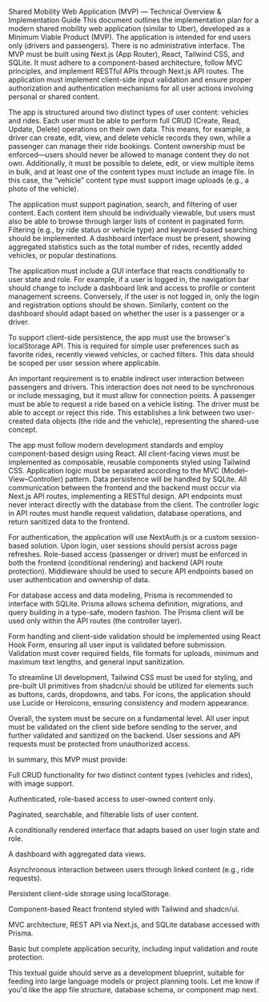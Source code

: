 Shared Mobility Web Application (MVP) — Technical Overview & Implementation Guide
This document outlines the implementation plan for a modern shared mobility web application (similar to Uber), developed as a Minimum Viable Product (MVP). The application is intended for end users only (drivers and passengers). There is no administrative interface. The MVP must be built using Next.js (App Router), React, Tailwind CSS, and SQLite. It must adhere to a component-based architecture, follow MVC principles, and implement RESTful APIs through Next.js API routes. The application must implement client-side input validation and ensure proper authorization and authentication mechanisms for all user actions involving personal or shared content.

The app is structured around two distinct types of user content: vehicles and rides. Each user must be able to perform full CRUD (Create, Read, Update, Delete) operations on their own data. This means, for example, a driver can create, edit, view, and delete vehicle records they own, while a passenger can manage their ride bookings. Content ownership must be enforced—users should never be allowed to manage content they do not own. Additionally, it must be possible to delete, edit, or view multiple items in bulk, and at least one of the content types must include an image file. In this case, the “vehicle” content type must support image uploads (e.g., a photo of the vehicle).

The application must support pagination, search, and filtering of user content. Each content item should be individually viewable, but users must also be able to browse through larger lists of content in paginated form. Filtering (e.g., by ride status or vehicle type) and keyword-based searching should be implemented. A dashboard interface must be present, showing aggregated statistics such as the total number of rides, recently added vehicles, or popular destinations.

The application must include a GUI interface that reacts conditionally to user state and role. For example, if a user is logged in, the navigation bar should change to include a dashboard link and access to profile or content management screens. Conversely, if the user is not logged in, only the login and registration options should be shown. Similarly, content on the dashboard should adapt based on whether the user is a passenger or a driver.

To support client-side persistence, the app must use the browser's localStorage API. This is required for simple user preferences such as favorite rides, recently viewed vehicles, or cached filters. This data should be scoped per user session where applicable.

An important requirement is to enable indirect user interaction between passengers and drivers. This interaction does not need to be synchronous or include messaging, but it must allow for connection points. A passenger must be able to request a ride based on a vehicle listing. The driver must be able to accept or reject this ride. This establishes a link between two user-created data objects (the ride and the vehicle), representing the shared-use concept.

The app must follow modern development standards and employ component-based design using React. All client-facing views must be implemented as composable, reusable components styled using Tailwind CSS. Application logic must be separated according to the MVC (Model–View–Controller) pattern. Data persistence will be handled by SQLite. All communication between the frontend and the backend must occur via Next.js API routes, implementing a RESTful design. API endpoints must never interact directly with the database from the client. The controller logic in API routes must handle request validation, database operations, and return sanitized data to the frontend.

For authentication, the application will use NextAuth.js or a custom session-based solution. Upon login, user sessions should persist across page refreshes. Role-based access (passenger or driver) must be enforced in both the frontend (conditional rendering) and backend (API route protection). Middleware should be used to secure API endpoints based on user authentication and ownership of data.

For database access and data modeling, Prisma is recommended to interface with SQLite. Prisma allows schema definition, migrations, and query building in a type-safe, modern fashion. The Prisma client will be used only within the API routes (the controller layer).

Form handling and client-side validation should be implemented using React Hook Form, ensuring all user input is validated before submission. Validation must cover required fields, file formats for uploads, minimum and maximum text lengths, and general input sanitization.

To streamline UI development, Tailwind CSS must be used for styling, and pre-built UI primitives from shadcn/ui should be utilized for elements such as buttons, cards, dropdowns, and tabs. For icons, the application should use Lucide or Heroicons, ensuring consistency and modern appearance.

Overall, the system must be secure on a fundamental level. All user input must be validated on the client side before sending to the server, and further validated and sanitized on the backend. User sessions and API requests must be protected from unauthorized access.

In summary, this MVP must provide:

Full CRUD functionality for two distinct content types (vehicles and rides), with image support.

Authenticated, role-based access to user-owned content only.

Paginated, searchable, and filterable lists of user content.

A conditionally rendered interface that adapts based on user login state and role.

A dashboard with aggregated data views.

Asynchronous interaction between users through linked content (e.g., ride requests).

Persistent client-side storage using localStorage.

Component-based React frontend styled with Tailwind and shadcn/ui.

MVC architecture, REST API via Next.js, and SQLite database accessed with Prisma.

Basic but complete application security, including input validation and route protection.

This textual guide should serve as a development blueprint, suitable for feeding into large language models or project planning tools. Let me know if you'd like the app file structure, database schema, or component map next.
